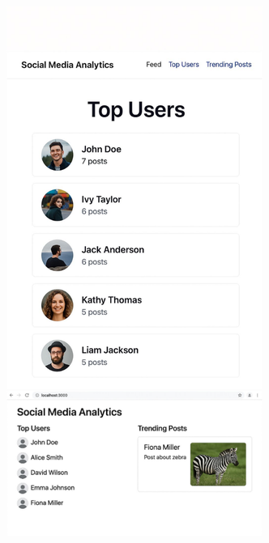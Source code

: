 ![Mobile UI](https://github.com/divesh0001/E22CSEU1471/raw/main/mobile%20ui.jpg) 
![DESKTOPUI](https://github.com/divesh0001/E22CSEU1471/raw/main/DESKTOPUI.png)
